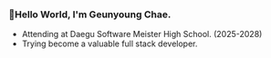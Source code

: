 
### 👋Hello World, I'm Geunyoung Chae.
- Attending at Daegu Software Meister High School. (2025-2028)
- Trying become a valuable full stack developer.
